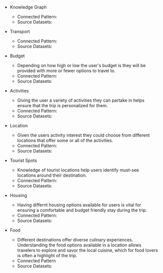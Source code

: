* Knowledge Graph
  * Connected Pattern:
  * Source Datasets:
    
* Transport
  * Connected Pattern:
  * Source Datasets: 

* Budget
  * Depending on how high or low the user's budget is they will be provided with more or fewer options to travel to.
  * Connected Pattern:
  * Source Datasets: 

* Activities
  * Giving the user a variety of activities they can partake in helps ensure that the trip is personalized for them. 
  * Connected Pattern:
  * Source Datasets: 

* Location
  * Given the users activity interest they could choose from different locations that offer some or all of the activities.
  * Connected Pattern:
  * Source Datasets: 

* Tourist Spots
  * Knowledge of tourist locations help users identify must-see locations around their destination. 
  * Connected Pattern:
  * Source Datasets:  

* Housing
  * Having differnt housing options available for users is vital for ensuring a comfortable and budget friendly stay during the trip.
  * Connected Pattern:
  * Source Datasets:     

* Food
  * Different destinations offer diverse culinary experiences. Understanding the food options available in a location allows travelers to explore and savor the local cuisine, which for food lovers is often a highlight of the trip.
  * Connected Pattern
  * Source Datasets: 

